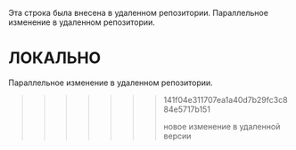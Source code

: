 Эта строка была внесена в удаленном репозитории.
Параллельное изменение в удаленном репозитории.
 
ЛОКАЛЬНО
=======
Параллельное изменение в удаленном репозитории.
>>>>>>> 141f04e311707ea1a40d7b29fc3c884e5717b151
>>>>>>>
>>>>>>> новое изменение в удаленной версии

